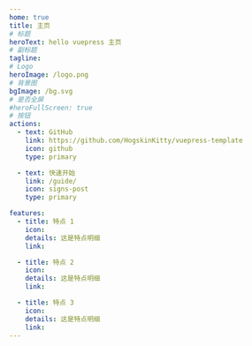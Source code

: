 ```yaml
---
home: true
title: 主页
# 标题
heroText: hello vuepress 主页
# 副标题
tagline:
# Logo
heroImage: /logo.png
# 背景图
bgImage: /bg.svg
# 是否全屏
#heroFullScreen: true
# 按钮
actions:
  - text: GitHub
    link: https://github.com/HogskinKitty/vuepress-template
    icon: github
    type: primary

  - text: 快速开始
    link: /guide/
    icon: signs-post
    type: primary

features:
  - title: 特点 1
    icon:
    details: 这是特点明细
    link:

  - title: 特点 2
    icon:
    details: 这是特点明细
    link:

  - title: 特点 3
    icon:
    details: 这是特点明细
    link: 
---
```

